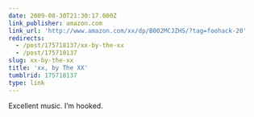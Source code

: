 ```yaml
---
date: 2009-08-30T21:30:17.000Z
link_publisher: amazon.com
link_url: 'http://www.amazon.com/xx/dp/B002MCJZHS/?tag=foohack-20'
redirects:
  - /post/175718137/xx-by-the-xx
  - /post/175718137
slug: xx-by-the-xx
title: 'xx, by The XX'
tumblrid: 175718137
type: link
---
```

<p>Excellent music. I&rsquo;m hooked.</p>
